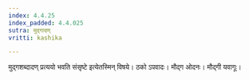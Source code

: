 ```yaml
---
index: 4.4.25
index_padded: 4.4.025
sutra: मुद्गादण्
vritti: kashika

---
```

मुद्गशब्दादण् प्रत्ययो भवति संसृष्टे इत्येतस्मिन् विषये। ठको ऽपवादः। मौद्ग ओदनः। मौद्गी यवागूः।